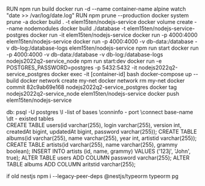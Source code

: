 RUN npm run build
docker run -d --name container-name alpine watch "date >> /var/log/date.log"
RUN npm prune --production
docker system prune -a
docker build . -t elem15ten/nodejs-service
docker volume create --name nodemodules
docker build ./database -t elem15ten/nodejs-service-postgres
docker run -it elem15ten/nodejs-service
docker run -p 4000:4000 elem15ten/nodejs-service
docker run -p 4000:4000  -v db-data:/database -v db-log:/database-logs elem15ten/nodejs-service npm run start
docker run -p 4000:4000  -v db-data:/database -v db-log:/database-logs nodejs2022q2-service_node npm run start:dev
docker run -e POSTGRES_PASSWORD=postgres  -p 5432:5432 -it nodejs2022q2-service_postgres
docker exec -it [container-id] bash
docker-compose up --build
docker network create my-net
docker network rm my-net
 docker commit 82c9ab69e168 nodejs2022q2-service_postgres
docker tag nodejs2022q2-service_node elem15ten/nodejs-service
docker push elem15ten/nodejs-service

db:
psql -U postgres
\l -list of bases
\conninfo - port
\connect base-name
\dt - existed tables\
CREATE TABLE users(id varchar(255), login varchar(255), version int, createdAt bigint, updatedAt bigint, password varchar(255));
CREATE TABLE albums(id varchar(255), name varchar(255), year int, artistid varchar(255));
CREATE TABLE artists(id varchar(255), name varchar(255), grammy boolean);
INSERT INTO artists (id, name, grammy) VALUES ('123j', 'John', true);
ALTER TABLE users ADD COLUMN password varchar(255);
ALTER TABLE albums ADD COLUMN aritstid varchar(255);

if old nestjs
  npm i --legacy-peer-deps @nestjs/typeorm typeorm pg